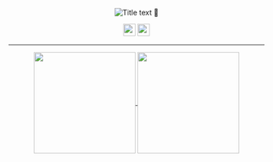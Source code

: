 <p align="center">
  <img src="https://readme-typing-svg.demolab.com/?lines=hello;salut;привет;こんにちは;&font=Fira%20Code&center=true&width=480&height=50&duration=4000&pause=1000" alt="Title text"> 👋
</p>

<p align="center">
  <img height="24" width="24" src="https://cdn.simpleicons.org/nixos/black/white" />
  <img height="24" width="24" src="https://cdn.simpleicons.org/python/black/white" />
</p>

---

<p align="center">
  <a href="https://github.com/anuraghazra/github-readme-stats">
    <img height=200 align="center" src="https://github-readme-stats.vercel.app/api?username=qlexqndru&show_icons=true&rank_icon=percentile&card_width=220&theme=transparent&custom_title=Stats" />
  </a>
  <a href="https://github.com/anuraghazra/convoychat">
    <img height=200 align="center" src="https://github-readme-stats.vercel.app/api/top-langs/?username=qlexqndru&layout=donut&card_width=220&theme=transparent&custom_title=Q's Langs" />
  </a>
</p>
